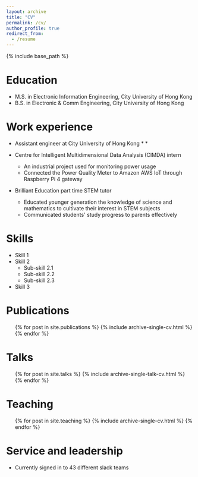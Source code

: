 ```yaml
---
layout: archive
title: "CV"
permalink: /cv/
author_profile: true
redirect_from:
  - /resume
---
```


{% include base_path %}

Education
======
* M.S. in Electronic Information Engineering, City University of Hong Kong
* B.S. in Electronic & Comm Engineering, City University of Hong Kong


Work experience
======
* Assistant engineer at City University of Hong Kong
  * 
  * 

* Centre for Intelligent Multidimensional Data Analysis (CIMDA) intern
  * An industrial project used for monitoring power usage
  * Connected the Power Quality Meter to Amazon AWS IoT through Raspberry Pi 4 gateway

* Brilliant Education part time STEM tutor
  * Educated younger generation the knowledge of science and mathematics to cultivate their interest in STEM subjects
  * Communicated students' study progress to parents effectively
  
Skills
======
* Skill 1
* Skill 2
  * Sub-skill 2.1
  * Sub-skill 2.2
  * Sub-skill 2.3
* Skill 3

Publications
======
  <ul>{% for post in site.publications %}
    {% include archive-single-cv.html %}
  {% endfor %}</ul>
  
Talks
======
  <ul>{% for post in site.talks %}
    {% include archive-single-talk-cv.html %}
  {% endfor %}</ul>
  
Teaching
======
  <ul>{% for post in site.teaching %}
    {% include archive-single-cv.html %}
  {% endfor %}</ul>
  
Service and leadership
======
* Currently signed in to 43 different slack teams
